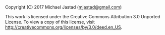 Copyright (C) 2017 Michael Jastad (mjastad@gmail.com) 

This work is licensed under the Creative Commons Attribution 3.0 Unported License. To view
a copy of this license, visit http://creativecommons.org/licenses/by/3.0/deed.en_US.

